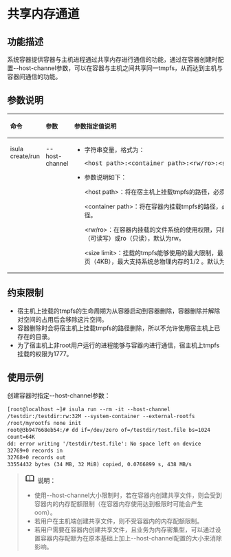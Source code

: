 # 共享内存通道

## 功能描述

系统容器提供容器与主机进程通过共享内存进行通信的功能，通过在容器创建时配置\--host-channel参数，可以在容器与主机之间共享同一tmpfs，从而达到主机与容器间通信的功能。

## 参数说明

<a name="zh-cn_topic_0182200837_table1869210387418"></a>
<table><thead align="left"><tr id="zh-cn_topic_0182200837_row1569373816419"><th class="cellrowborder" valign="top" width="18%" id="mcps1.1.4.1.1"><p id="zh-cn_topic_0182200837_p106936387415"><a name="zh-cn_topic_0182200837_p106936387415"></a><a name="zh-cn_topic_0182200837_p106936387415"></a>命令</p>
</th>
<th class="cellrowborder" valign="top" width="18.25%" id="mcps1.1.4.1.2"><p id="zh-cn_topic_0182200837_p15693173814112"><a name="zh-cn_topic_0182200837_p15693173814112"></a><a name="zh-cn_topic_0182200837_p15693173814112"></a>参数</p>
</th>
<th class="cellrowborder" valign="top" width="63.74999999999999%" id="mcps1.1.4.1.3"><p id="zh-cn_topic_0182200837_p346122717615"><a name="zh-cn_topic_0182200837_p346122717615"></a><a name="zh-cn_topic_0182200837_p346122717615"></a>参数指定值说明</p>
</th>
</tr>
</thead>
<tbody><tr id="zh-cn_topic_0182200837_row12693163810415"><td class="cellrowborder" valign="top" width="18%" headers="mcps1.1.4.1.1 "><p id="zh-cn_topic_0182200837_p66931838134110"><a name="zh-cn_topic_0182200837_p66931838134110"></a><a name="zh-cn_topic_0182200837_p66931838134110"></a>isula create/run</p>
</td>
<td class="cellrowborder" valign="top" width="18.25%" headers="mcps1.1.4.1.2 "><p id="zh-cn_topic_0182200837_p20308121310422"><a name="zh-cn_topic_0182200837_p20308121310422"></a><a name="zh-cn_topic_0182200837_p20308121310422"></a>--host-channel</p>
</td>
<td class="cellrowborder" valign="top" width="63.74999999999999%" headers="mcps1.1.4.1.3 "><a name="zh-cn_topic_0182200837_ul16925155365712"></a><a name="zh-cn_topic_0182200837_ul16925155365712"></a><ul id="zh-cn_topic_0182200837_ul16925155365712"><li>字符串变量，格式为：<pre class="screen" id="zh-cn_topic_0182200837_screen46854212570"><a name="zh-cn_topic_0182200837_screen46854212570"></a><a name="zh-cn_topic_0182200837_screen46854212570"></a>&lt;host path&gt;:&lt;container path&gt;:&lt;rw/ro&gt;:&lt;size limit&gt;</pre>
</li><li>参数说明如下：<p id="zh-cn_topic_0182200837_p1888853414582"><a name="zh-cn_topic_0182200837_p1888853414582"></a><a name="zh-cn_topic_0182200837_p1888853414582"></a>&lt;host  path&gt;：将在宿主机上挂载tmpfs的路径，必须是绝对路径。</p>
<p id="zh-cn_topic_0182200837_p288863414581"><a name="zh-cn_topic_0182200837_p288863414581"></a><a name="zh-cn_topic_0182200837_p288863414581"></a>&lt;container  path&gt;：将在容器内挂载tmpfs的路径，必须是绝对路径。</p>
<p id="zh-cn_topic_0182200837_p888843420582"><a name="zh-cn_topic_0182200837_p888843420582"></a><a name="zh-cn_topic_0182200837_p888843420582"></a>&lt;rw/ro&gt;：在容器内挂载的文件系统的使用权限，只能配置为rw（可读写）或ro（只读），默认为rw。</p>
<p id="zh-cn_topic_0182200837_p0889133414583"><a name="zh-cn_topic_0182200837_p0889133414583"></a><a name="zh-cn_topic_0182200837_p0889133414583"></a>&lt;size  limit&gt;：挂载的tmpfs能够使用的最大限制，最小支持1物理页（4KB），最大支持系统总物理内存的1/2 。默认为64MB。</p>
</li></ul>
</td>
</tr>
</tbody>
</table>

## 约束限制

-   宿主机上挂载的tmpfs的生命周期为从容器启动到容器删除，容器删除并解除对空间的占用后会移除这片空间。
-   容器删除时会将宿主机上挂载tmpfs的路径删除，所以不允许使用宿主机上已存在的目录。
-   为了宿主机上非root用户运行的进程能够与容器内进行通信，宿主机上tmpfs挂载的权限为1777。

## 使用示例

创建容器时指定\--host-channel参数：

```
[root@localhost ~]# isula run --rm -it --host-channel /testdir:/testdir:rw:32M --system-container --external-rootfs /root/myrootfs none init 
root@3b947668eb54:/# dd if=/dev/zero of=/testdir/test.file bs=1024 count=64K 
dd: error writing '/testdir/test.file': No space left on device 
32769+0 records in 
32768+0 records out 
33554432 bytes (34 MB, 32 MiB) copied, 0.0766899 s, 438 MB/s
```

>![](./public_sys-resources/icon-note.gif) **说明：**   
>-   使用--host-channel大小限制时，若在容器内创建共享文件，则会受到容器内的内存配额限制（在容器内存使用达到极限时可能会产生oom）。  
>-   若用户在主机端创建共享文件，则不受容器内的内存配额限制。  
>-   若用户需要在容器内创建共享文件，且业务为内存密集型，可以通过设置容器内存配额为在原本基础上加上--host-channel配置的大小来消除影响。  


